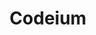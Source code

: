 ---
layout: startup_page
title: "Codeium"
id: "codeium.com"
permalink: "/codeiumcodeium.com04032025/"
website: "https://codeium.com/"
funding_round: "Series C"
funding_amount: "$150M"
investors: "General Catalyst, Kleiner Perkins, Greenoaks"
about: "Codeium offers a generative AI-powered coding platform that utilizes proprietary code-biased Large Language Models (LLMs) to enhance software development efficiency and developer productivity. It supports numerous languages and IDEs, integrating seamlessly into existing workflows to accelerate coding processes and improve code quality. The platform aims to empower developers to achieve more by simplifying complex coding tasks and enabling faster, smarter development."
markets: "AI, Software Development, Artificial Intelligence (AI), Enterprise Applications, Information Technology, Machine Learning, Software"
hq: "Mountain View, California, United States"
founded_year: "2021"
linkedin: "https://www.linkedin.com/company/codeiumdev"
twitter: "https://x.com/codeiumdev"
instagram: ""
facebook: "https://www.facebook.com/p/Codeium-61559220418764"
crunchbase: "https://www.crunchbase.com/organization/codeium"
pitchbook: "https://pitchbook.com/profiles/company/472303-45"

# SEO Optimization
meta_title: "Codeium - Series C Funding ($150M)"
meta_description: "Codeium, Codeium offers a generative AI-powered coding platform that utilizes proprietary code-biased Large Language Models (LLMs) to enhance software developm..."
meta_keywords: "Codeium, AI, Software Development, Artificial Intelligence (AI), Enterprise Applications, Information Technology, Machine Learning, Software, Series C funding"
canonical_url: "https://pkprojectstartups.github.io/projectstartups.com/codeiumcodeium.com04032025/"
---